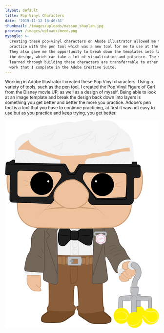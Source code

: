 ```yaml
---
layout: default
title: Pop Vinyl Characters
date: '2019-11-12 18:46:31'
thumbnail: /images/uploads/masson_shaylan.jpg
preview: /images/uploads/meee.png
myangle: >-
  Creating these pop-vinyl characters on Abode Illustrator allowed me to
  practice with the pen tool which was a new tool for me to use at the time.
  They also gave me the opportunity to break down the templates into layers in
  the design, which can take a lot of visualization and patience. The skills I
  learned through building these characters are transferrable to other design
  work that I complete in the Adobe Creative Suite.
---
```

Working in Adobe Illustrator I created these Pop Vinyl characters. Using a variety of tools, such as the pen tool, I created the Pop Vinyl Figure of Carl from the Disney movie UP, as well as a design of myself. Being able to look at an image template and break the design back down into layers is something you get better and better the more you practice. Adobe's pen tool is a tool that you have to continue practicing, at first it was not easy to use but as you practice and keep trying, you get better.

![Carl from UP](/images/uploads/carl-up.png "Carl from UP")
